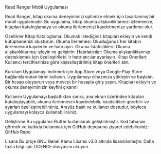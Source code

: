 Read Ranger Mobil Uygulaması

Read Ranger, kitap okuma deneyiminizi optimize etmek için tasarlanmış bir mobil uygulamadır. Bu uygulama, kitap okuma alışkanlıklarınızı izlemenize, kitapları kataloglamaya ve okuma ilerlemenizi kaydetmenize yardımcı olur.

Özellikler
Kitap Kataloglama: Okumak istediğiniz kitapları ekleyin ve kendi kütüphanenizi oluşturun.
Okuma İlerlemesi: Okuduğunuz her kitabın ilerlemesini kaydedin ve hatırlayın.
Okuma İstatistikleri: Okuma alışkanlıklarınızı izleyin ve geliştirin.
Hatırlatıcılar: Okuma alışkanlıklarınızı desteklemek için özelleştirilebil ir hatırlatıcılar ayarlayın.
Kitap Önerileri: Kullanıcı tercihlerinize göre kişiselleştirilmiş kitap önerileri alın.


Kurulum
Uygulamayı indirmek için App Store veya Google Play Store bağlantılarından birini kullanın.
Uygulamayı cihazınıza yükleyin ve başlatın.
Bir hesap oluşturun veya mevcut bir hesapla giriş yapın.
Kitapları ekleyin ve okuma deneyiminizin keyfini çıkarın!


Kullanım
Uygulamayı başlattıktan sonra, ana ekran üzerinden kitapları kataloglayabilir, okuma ilerlemesini kaydedebilir, istatistikleri görebilir ve ayarları özelleştirebilirsiniz. Arayüz basit ve kullanıcı dostudur, böylece uygulamayı kolayca kullanabilirsiniz.

Geliştirme
Bu uygulama Flutter kullanılarak geliştirilmiştir. Kod tabanını görmek ve katkıda bulunmak için GitHub deposunu ziyaret edebilirsiniz: GitHub Repo

Lisans
Bu proje GNU Genel Kamu Lisansı v3.0 altında lisanslanmıştır. Daha fazla bilgi için LICENCE dosyasını okuyun.
